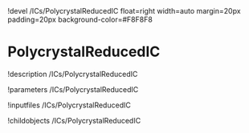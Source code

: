 <!-- MOOSE Object Documentation Stub: Remove this when content is added. -->!devel /ICs/PolycrystalReducedIC float=right width=auto margin=20px padding=20px background-color=#F8F8F8


# PolycrystalReducedIC
!description /ICs/PolycrystalReducedIC

!parameters /ICs/PolycrystalReducedIC

!inputfiles /ICs/PolycrystalReducedIC

!childobjects /ICs/PolycrystalReducedIC
